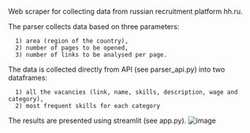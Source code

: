 Web scraper for collecting data from russian recruitment platform hh.ru.  

The parser collects data based on three parameters:  

      1) area (region of the country),
      2) number of pages to be opened,
      3) number of links to be analysed per page.  
      
The data is collected directly from API (see parser_api.py) into two dataframes:  

      1) all the vacancies (link, name, skills, description, wage and category),
      2) most frequent skills for each category  
      
The results are presented using streamlit (see app.py).
![image](https://user-images.githubusercontent.com/88784838/230091000-70998fc1-40c0-46be-868a-4607f3781e28.png)

